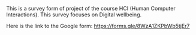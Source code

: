 This is a survey form of  project of the course HCI (Human Computer Interactions). This survey focuses on Digital wellbeing.

Here is the link to the Google form: https://forms.gle/8WzA1ZKPbWb5tjEr7
